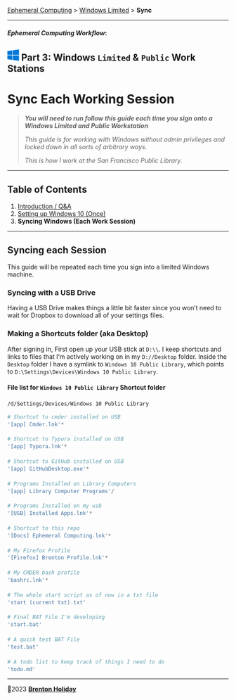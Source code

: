 [Ephemeral Computing](../../README.md) > [Windows Limited](../README.md) > **Sync**

***

#### *Ephemeral Computing Workflow*:

## <img src="https://raw.githubusercontent.com/8rents/_/i/windows10-logoform.png" alt="Windows 11 Logo" style="zoom:30%;" /> Part 3: Windows `Limited` & `Public` Work Stations

# **Sync** Each Working Session

> ***You will need to run follow this guide each time you sign onto a Windows Limited and Public Workstation***
>
> *This guide is for working with Windows without admin privileges and locked down in all sorts of arbitrary ways.*
>
> *This is how I work at the San Francisco Public Library.*

---

## Table of Contents

1. [Introduction / Q&A](README.md)
2. [Setting up Windows 10 (Once)](setup.md)
3. **Syncing Windows (Each Work Session)**

***

## Syncing each Session

This guide will be repeated each time you sign into a limited Windows machine. 

### Syncing with a USB Drive

Having a USB Drive makes things a little bit faster since you won’t need to wait for Dropbox to download all of your settings files.

### Making a Shortcuts folder (aka Desktop)

After signing in, First open up your USB stick at `D:\\`. I keep shortcuts and links to files that I’m actively working on in my `D://Desktop` folder. Inside the `Desktop` folder I have a symlink to `Windows 10 Public Library`, which points to `D:\Settings\Devices\Windows 10 Public Library`.

#### File list for `Windows 10 Public Library` Shortcut folder

`/d/Settings/Devices/Windows 10 Public Library`

```powershell
# Shortcut to cmder installed on USB
'[app] Cmder.lnk'*

# Shortcut to Typora installed on USB
'[app] Typora.lnk'*

# Shortcut to GitHub installed on USB
'[app] GitHubDesktop.exe'*

# Programs Installed on Library Computers
'[app] Library Computer Programs'/

# Programs Installed on my usb
'[USB] Installed Apps.lnk'*

# Shortcut to this repo
'[Docs] Ephemeral Computing.lnk'*

# My Firefox Profile
'[Firefox] Brenton Profile.lnk'*

# My CMDER bash profile
'bashrc.lnk'*

# The whole start script as of now in a txt file
'start (current txt).txt'                  

# Final BAT File I'm developing
'start.bat'

# A quick test BAT File
'test.bat' 

# A todo list to keep track of things I need to do
'todo.md'
```



---

🤍2023 **[Brenton Holiday](https://allmylinks.com/8rents)**